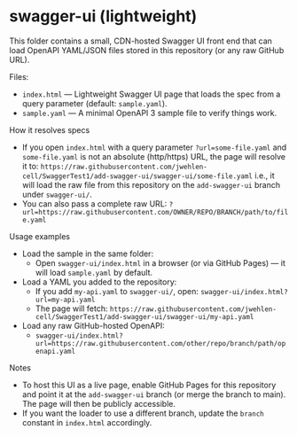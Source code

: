 # swagger-ui (lightweight)

This folder contains a small, CDN-hosted Swagger UI front end that can load OpenAPI YAML/JSON files stored in this repository (or any raw GitHub URL).

Files:
- `index.html` — Lightweight Swagger UI page that loads the spec from a query parameter (default: `sample.yaml`).
- `sample.yaml` — A minimal OpenAPI 3 sample file to verify things work.

How it resolves specs
- If you open `index.html` with a query parameter `?url=some-file.yaml` and `some-file.yaml` is not an absolute (http/https) URL, the page will resolve it to:
  `https://raw.githubusercontent.com/jwehlen-cell/SwaggerTest1/add-swagger-ui/swagger-ui/some-file.yaml`
  i.e., it will load the raw file from this repository on the `add-swagger-ui` branch under `swagger-ui/`.
- You can also pass a complete raw URL: `?url=https://raw.githubusercontent.com/OWNER/REPO/BRANCH/path/to/file.yaml`

Usage examples
- Load the sample in the same folder:
  - Open `swagger-ui/index.html` in a browser (or via GitHub Pages) — it will load `sample.yaml` by default.
- Load a YAML you added to the repository:
  - If you add `my-api.yaml` to `swagger-ui/`, open:
    `swagger-ui/index.html?url=my-api.yaml`
  - The page will fetch:
    `https://raw.githubusercontent.com/jwehlen-cell/SwaggerTest1/add-swagger-ui/swagger-ui/my-api.yaml`
- Load any raw GitHub-hosted OpenAPI:
  - `swagger-ui/index.html?url=https://raw.githubusercontent.com/other/repo/branch/path/openapi.yaml`

Notes
- To host this UI as a live page, enable GitHub Pages for this repository and point it at the `add-swagger-ui` branch (or merge the branch to main). The page will then be publicly accessible.
- If you want the loader to use a different branch, update the `branch` constant in `index.html` accordingly.
